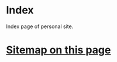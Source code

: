 # Index
Index page of personal site.

# [Sitemap on this page](https://herisetiawan.vercel.app/sitemap.xml)
